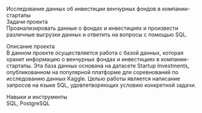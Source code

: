 Исследование данных об инвестиции венчурных фондов в компании-стартапы  
Задачи проекта  
Проанализировать данные о фондах и инвестициях и произвести различные выгрузки данных и ответить на вопросы с помощью SQL.

Описание проекта  
В данном проекте осуществляется работа с базой данных, которая хранит информацию о венчурных фондах и инвестициях в компании-стартапы. Эта база данных основана на датасете Startup Investments, опубликованном на популярной платформе для соревнований по исследованию данных Kaggle. Целью работы является написание запросов на языке SQL, удовлетворяющих условию конкретной задачи.

Навыки и инструменты  
SQL, PostgreSQL
